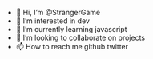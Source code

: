- 👋 Hi, I’m @StrangerGame
- 👀 I’m interested in dev
- 🌱 I’m currently learning javascript
- 💞️ I’m looking to collaborate on projects
- 📫 How to reach me github twitter
 
<!---
StrangerGame/StrangerGame is a ✨ special ✨ repository because its `README.md` (this file) appears on your GitHub profile.
You can click the Preview link to take a look at your changes.
--->
